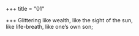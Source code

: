 +++
title = "01"

+++
Glittering like wealth, like the sight of the sun,  
like life-breath, like one’s own son;  